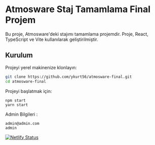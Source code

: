 # Atmosware Staj Tamamlama Final Projem

Bu proje, Atmosware'deki stajımı tamamlama projemdir. Proje, React, TypeScript ve Vite kullanılarak geliştirilmiştir.

## Kurulum

Projeyi yerel makinenize klonlayın:

```bash
git clone https://github.com/ykurt56/atmosware-final.git
cd atmosware-final
```

Projeyi başlatmak için:

```
npm start
yarn start
```

Admin Bilgileri :
```
admin@admin.com
admin
```

[![Netlify Status](https://api.netlify.com/api/v1/badges/e8e6e5dc-5661-4132-8adb-0980a371deb3/deploy-status)](https://app.netlify.com/sites/e-commerce-ykurt/deploys)
